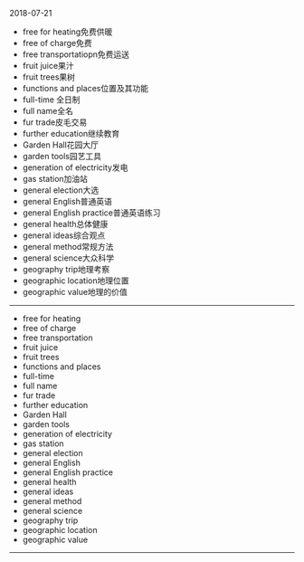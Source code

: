 2018-07-21
- free for heating免费供暖
- free of charge免费
- free transportatiopn免费运送
- fruit juice果汁
- fruit trees果树
- functions and places位置及其功能
- full-time 全日制
- full name全名
- fur trade皮毛交易
- further education继续教育
- Garden Hall花园大厅
- garden tools园艺工具
- generation of electricity发电
- gas station加油站
- general election大选
- general English普通英语
- general English practice普通英语练习
- general health总体健康
- general ideas综合观点
- general method常规方法
- general science大众科学
- geography trip地理考察
- geographic location地理位置
- geographic value地理的价值
---
- free for heating 
- free of charge 
- free transportation 
- fruit juice 
- fruit trees 
- functions and places
- full-time 
- full name 
- fur trade 
- further education 
- Garden Hall 
- garden tools 
- generation of electricity 
- gas station 
- general election
- general English 
- general English practice
- general health 
- general ideas 
- general method 
- general science 
- geography trip 
- geographic location 
- geographic value 
---